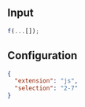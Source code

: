 
## Input
```javascript input
f(...[]);
```

## Configuration
```json configuration
{
  "extension": "js",
  "selection": "2-7"
}
```
